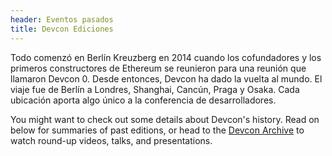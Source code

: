 ```yaml
---
header: Eventos pasados
title: Devcon Ediciones
---
```


Todo comenzó en Berlín Kreuzberg en 2014 cuando los cofundadores y los primeros constructores de Ethereum se reunieron para una reunión que llamaron Devcon 0. Desde entonces, Devcon ha dado la vuelta al mundo. El viaje fue de Berlín a Londres, Shanghai, Cancún, Praga y Osaka. Cada ubicación aporta algo único a la conferencia de desarrolladores.

You might want to check out some details about Devcon's history. Read on below for summaries of past editions, or head to the [Devcon Archive](https://archive.devcon.org/archive) to watch round-up videos, talks, and presentations.
